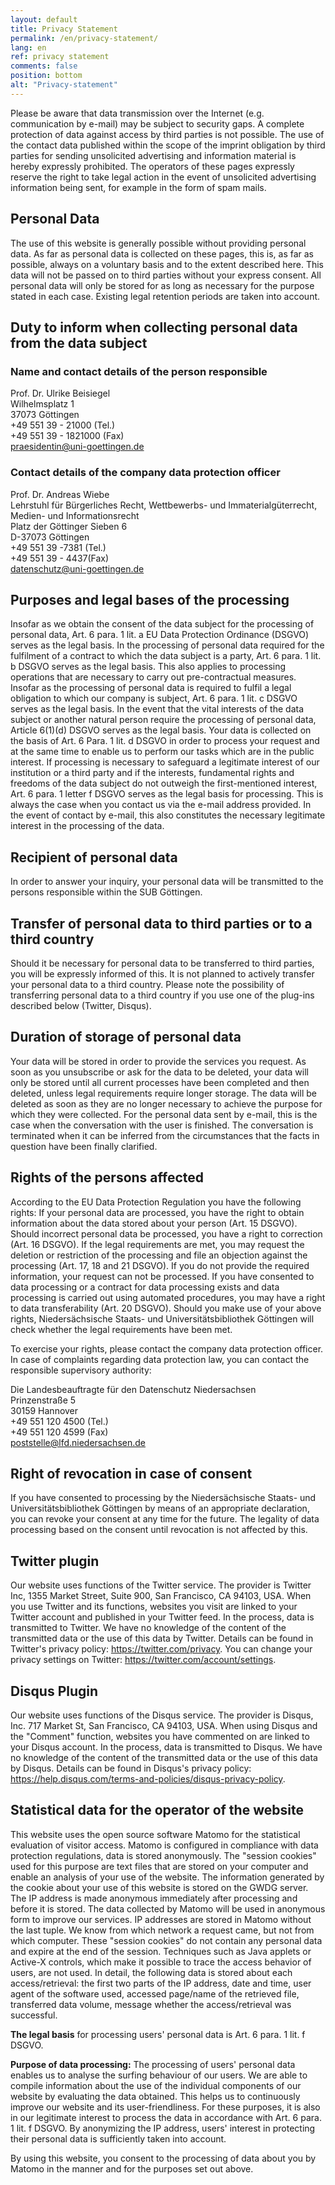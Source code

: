 ```yaml
---
layout: default
title: Privacy Statement
permalink: /en/privacy-statement/
lang: en
ref: privacy statement
comments: false
position: bottom
alt: "Privacy-statement"
---
```

<!-- Start editing content here -->
Please be aware that data transmission over the Internet (e.g. communication by e-mail) may be subject to security gaps. A complete protection of data against access by third parties is not possible. The use of the contact data published within the scope of the imprint obligation by third parties for sending unsolicited advertising and information material is hereby expressly prohibited. The operators of these pages expressly reserve the right to take legal action in the event of unsolicited advertising information being sent, for example in the form of spam mails.

## Personal Data

The use of this website is generally possible without providing personal data. As far as personal data is collected on these pages, this is, as far as possible, always on a voluntary basis and to the extent described here. This data will not be passed on to third parties without your express consent. All personal data will only be stored for as long as necessary for the purpose stated in each case. Existing legal retention periods are taken into account.

## Duty to inform when collecting personal data from the data subject

### Name and contact details of the person responsible
Prof. Dr. Ulrike Beisiegel  
Wilhelmsplatz 1  
37073 Göttingen  
+49 551 39 - 21000 (Tel.)  
+49 551 39 - 1821000 (Fax)  
praesidentin@uni-goettingen.de  

### Contact details of the company data protection officer
Prof. Dr. Andreas Wiebe  
Lehrstuhl für Bürgerliches Recht, Wettbewerbs- und Immaterialgüterrecht,  
Medien- und Informationsrecht  
Platz der Göttinger Sieben 6  
D-37073 Göttingen  
+49 551 39 -7381 (Tel.)  
+49 551 39 - 4437(Fax)  
datenschutz@uni-goettingen.de  

## Purposes and legal bases of the processing
Insofar as we obtain the consent of the data subject for the processing of personal data, Art. 6 para. 1 lit. a EU Data Protection Ordinance (DSGVO) serves as the legal basis. In the processing of personal data required for the fulfilment of a contract to which the data subject is a party, Art. 6 para. 1 lit. b DSGVO serves as the legal basis. This also applies to processing operations that are necessary to carry out pre-contractual measures. Insofar as the processing of personal data is required to fulfil a legal obligation to which our company is subject, Art. 6 para. 1 lit. c DSGVO serves as the legal basis. In the event that the vital interests of the data subject or another natural person require the processing of personal data, Article 6(1)(d) DSGVO serves as the legal basis. Your data is collected on the basis of Art. 6 Para. 1 lit. d DSGVO in order to process your request and at the same time to enable us to perform our tasks which are in the public interest. If processing is necessary to safeguard a legitimate interest of our institution or a third party and if the interests, fundamental rights and freedoms of the data subject do not outweigh the first-mentioned interest, Art. 6 para. 1 letter f DSGVO serves as the legal basis for processing. This is always the case when you contact us via the e-mail address provided. In the event of contact by e-mail, this also constitutes the necessary legitimate interest in the processing of the data.

## Recipient of personal data
In order to answer your inquiry, your personal data will be transmitted to the persons responsible within the SUB Göttingen.

## Transfer of personal data to third parties or to a third country
Should it be necessary for personal data to be transferred to third parties, you will be expressly informed of this. It is not planned to actively transfer your personal data to a third country. Please note the possibility of transferring personal data to a third country if you use one of the plug-ins described below (Twitter, Disqus).

## Duration of storage of personal data
Your data will be stored in order to provide the services you request. As soon as you unsubscribe or ask for the data to be deleted, your data will only be stored until all current processes have been completed and then deleted, unless legal requirements require longer storage. The data will be deleted as soon as they are no longer necessary to achieve the purpose for which they were collected. For the personal data sent by e-mail, this is the case when the conversation with the user is finished. The conversation is terminated when it can be inferred from the circumstances that the facts in question have been finally clarified.

## Rights of the persons affected
According to the EU Data Protection Regulation you have the following rights: If your personal data are processed, you have the right to obtain information about the data stored about your person (Art. 15 DSGVO). Should incorrect personal data be processed, you have a right to correction (Art. 16 DSGVO). If the legal requirements are met, you may request the deletion or restriction of the processing and file an objection against the processing (Art. 17, 18 and 21 DSGVO). If you do not provide the required information, your request can not be processed. If you have consented to data processing or a contract for data processing exists and data processing is carried out using automated procedures, you may have a right to data transferability (Art. 20 DSGVO). Should you make use of your above rights, Niedersächsische Staats- und Universitätsbibliothek Göttingen will check whether the legal requirements have been met.

To exercise your rights, please contact the company data protection officer. In case of complaints regarding data protection law, you can contact the responsible supervisory authority:

Die Landesbeauftragte für den Datenschutz Niedersachsen  
Prinzenstraße 5  
30159 Hannover  
+49 551 120 4500 (Tel.)  
+49 551 120 4599 (Fax)  
poststelle@lfd.niedersachsen.de  

## Right of revocation in case of consent
If you have consented to processing by the Niedersächsische Staats- und Universitätsbibliothek Göttingen by means of an appropriate declaration, you can revoke your consent at any time for the future. The legality of data processing based on the consent until revocation is not affected by this.

## Twitter plugin
Our website uses functions of the Twitter service. The provider is Twitter Inc, 1355 Market Street, Suite 900, San Francisco, CA 94103, USA. When you use Twitter and its functions, websites you visit are linked to your Twitter account and published in your Twitter feed. In the process, data is transmitted to Twitter. We have no knowledge of the content of the transmitted data or the use of this data by Twitter. Details can be found in Twitter's privacy policy: https://twitter.com/privacy. You can change your privacy settings on Twitter: https://twitter.com/account/settings.

## Disqus Plugin
Our website uses functions of the Disqus service. The provider is Disqus, Inc. 717 Market St, San Francisco, CA 94103, USA. When using Disqus and the "Comment" function, websites you have commented on are linked to your Disqus account. In the process, data is transmitted to Disqus. We have no knowledge of the content of the transmitted data or the use of this data by Disqus. Details can be found in Disqus's privacy policy: https://help.disqus.com/terms-and-policies/disqus-privacy-policy.

## Statistical data for the operator of the website
This website uses the open source software Matomo for the statistical evaluation of visitor access. Matomo is configured in compliance with data protection regulations, data is stored anonymously. The "session cookies" used for this purpose are text files that are stored on your computer and enable an analysis of your use of the website. The information generated by the cookie about your use of this website is stored on the GWDG server. The IP address is made anonymous immediately after processing and before it is stored. The data collected by Matomo will be used in anonymous form to improve our services. IP addresses are stored in Matomo without the last tuple. We know from which network a request came, but not from which computer. These "session cookies" do not contain any personal data and expire at the end of the session. Techniques such as Java applets or Active-X controls, which make it possible to trace the access behavior of users, are not used. In detail, the following data is stored about each access/retrieval: the first two parts of the IP address, date and time, user agent of the software used, accessed page/name of the retrieved file, transferred data volume, message whether the access/retrieval was successful.

**The legal basis** for processing users' personal data is Art. 6 para. 1 lit. f DSGVO.

**Purpose of data processing:** The processing of users' personal data enables us to analyse the surfing behaviour of our users. We are able to compile information about the use of the individual components of our website by evaluating the data obtained. This helps us to continuously improve our website and its user-friendliness. For these purposes, it is also in our legitimate interest to process the data in accordance with Art. 6 para. 1 lit. f DSGVO. By anonymizing the IP address, users' interest in protecting their personal data is sufficiently taken into account.

By using this website, you consent to the processing of data about you by Matomo in the manner and for the purposes set out above.

<!-- Stop editing content here -->
<!-- Start editing content here -->
